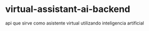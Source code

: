 # virtual-assistant-ai-backend
api que sirve como asistente virtual utilizando inteligencia artificial
